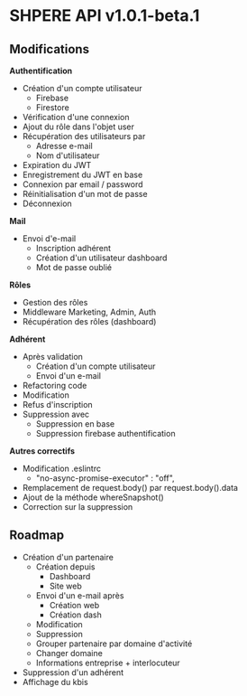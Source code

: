 # SHPERE API v1.0.1-beta.1

## Modifications

**Authentification**

- Création d'un compte utilisateur
  - Firebase
  - Firestore
- Vérification d'une connexion
- Ajout du rôle dans l'objet user
- Récupération des utilisateurs par
  - Adresse e-mail
  - Nom d'utilisateur
- Expiration du JWT
- Enregistrement du JWT en base
- Connexion par email / password
- Réinitialisation d'un mot de passe
- Déconnexion

**Mail**
- Envoi d'e-mail
  - Inscription adhérent
  - Création d'un utilisateur dashboard
  - Mot de passe oublié

**Rôles**

- Gestion des rôles
- Middleware Marketing, Admin, Auth
- Récupération des rôles (dashboard)

**Adhérent**

- Après validation
  - Création d'un compte utilisateur
  - Envoi d'un e-mail
- Refactoring code
- Modification
- Refus d'inscription
- Suppression avec
  - Suppression en base
  - Suppression firebase authentification

**Autres correctifs**

- Modification .eslintrc
  - "no-async-promise-executor"            : "off",
- Remplacement de request.body() par request.body().data
- Ajout de la méthode whereSnapshot()
- Correction sur la suppression

## Roadmap

- Création d'un partenaire
  - Création depuis
    - Dashboard
    - Site web
  - Envoi d'un e-mail après
    - Création web
    - Création dash
  - Modification
  - Suppression
  - Grouper partenaire par domaine d'activité
  - Changer domaine
  - Informations entreprise + interlocuteur
- Suppression d'un adhérent
- Affichage du kbis
